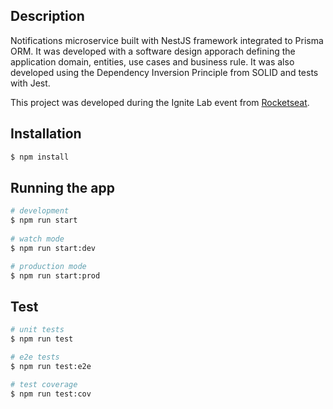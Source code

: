 ## Description
Notifications microservice built with NestJS framework integrated to Prisma ORM.
It was developed with a software design apporach defining the application domain, entities, use cases and business rule. It was also developed using the Dependency Inversion Principle from SOLID and tests with Jest.

This project was developed during the Ignite Lab event from [Rocketseat](https://rocketseat.com.br).

  

## Installation
```bash
$ npm install
```

  
## Running the app  
```bash
# development
$ npm run start
 
# watch mode
$ npm run start:dev

# production mode
$ npm run start:prod
```


## Test
```bash
# unit tests
$ npm run test

# e2e tests
$ npm run test:e2e

# test coverage
$ npm run test:cov
```